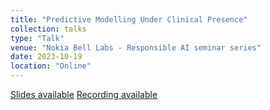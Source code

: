 ```yaml
---
title: "Predictive Modelling Under Clinical Presence"
collection: talks
type: "Talk"
venue: "Nokia Bell Labs - Responsible AI seminar series"
date: 2023-10-19
location: "Online"
---
```


[Slides available](../files/2023.10-Nokia.pdf)
[Recording available](https://www.bell-labs.com/institute/media/responsible-ai-seminar-series/)